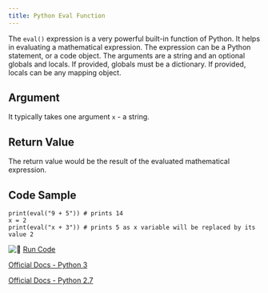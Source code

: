 ```yaml
---
title: Python Eval Function
---
```

The `eval()` expression is a very powerful built-in function of Python. It helps in evaluating a mathematical expression. The expression can be a Python statement, or a code object.
The arguments are a string and an optional globals and locals. If provided, globals must be a dictionary. If provided, locals can be any mapping object.

## Argument

It typically takes one argument `x` - a string.

## Return Value

The return value would be the result of the evaluated mathematical expression.

## Code Sample

    print(eval("9 + 5")) # prints 14
    x = 2
    print(eval("x + 3")) # prints 5 as x variable will be replaced by its value 2 

![:rocket:](//forum.freecodecamp.com/images/emoji/emoji_one/rocket.png?v=2 ":rocket:") <a href='https://repl.it/@StuffsExplained/pythonEvalFunction' target='_blank' rel='nofollow'>Run Code</a>

<a href='https://docs.python.org/3/library/functions.html#eval' target='_blank' rel='nofollow'>Official Docs - Python 3</a>

<a href='https://docs.python.org/2/library/functions.html#eval' target='_blank' rel='nofollow'>Official Docs - Python 2.7</a>

